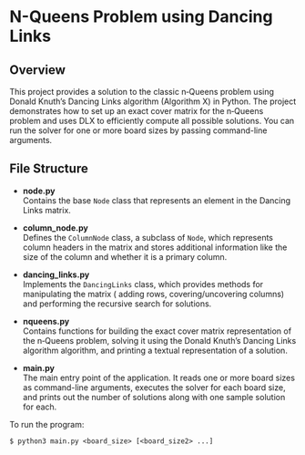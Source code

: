 # N-Queens Problem using Dancing Links

## Overview

This project provides a solution to the classic n‑Queens problem using Donald Knuth’s Dancing Links algorithm (Algorithm X) in Python. The project demonstrates how to set up an exact cover matrix for the n‑Queens problem and uses DLX to efficiently compute all possible solutions. You can run the solver for one or more board sizes by passing command-line arguments.

## File Structure

- **node.py**  
  Contains the base `Node` class that represents an element in the Dancing Links matrix.

- **column_node.py**  
  Defines the `ColumnNode` class, a subclass of `Node`, which represents column headers in the matrix and stores additional information like the size of the column and whether it is a primary column.

- **dancing_links.py**  
  Implements the `DancingLinks` class, which provides methods for manipulating the matrix ( adding rows, covering/uncovering columns) and performing the recursive search for solutions.

- **nqueens.py**  
  Contains functions for building the exact cover matrix representation of the n‑Queens problem, solving it using the Donald Knuth’s Dancing Links algorithm algorithm, and printing a textual representation of a solution.

- **main.py**  
  The main entry point of the application. It reads one or more board sizes as command-line arguments, executes the solver for each board size, and prints out the number of solutions along with one sample solution for each.

To run the program:
~~~
$ python3 main.py <board_size> [<board_size2> ...]
~~~
